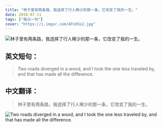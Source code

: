 ```yaml
---
title: "林子里有两条路，我选择了行人稀少的那一条，它改变了我的一生。"
date: 2018-07-11
tags: ["每日一句"]
cover: "https://i.imgur.com/AFnX5x2.jpg"
---
```


![林子里有两条路，我选择了行人稀少的那一条，它改变了我的一生。](https://i.imgur.com/xiuoKYA.jpg)

## 英文短句：
> Two roads diverged in a wood, and I took the one less traveled by, and that has made all the difference.

<!--more-->

## 中文翻译：
> 林子里有两条路，我选择了行人稀少的那一条，它改变了我的一生。

![Two roads diverged in a wood, and I took the one less traveled by, and that has made all the difference.](https://i.imgur.com/awwp3DE.jpg)

